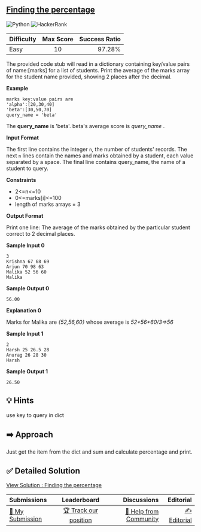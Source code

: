 ## [Finding the percentage](https://www.hackerrank.com/challenges/finding-the-percentage)

![Python](https://img.shields.io/badge/python-3670A0?style=for-the-badge&logo=python&logoColor=ffdd54) ![HackerRank](https://img.shields.io/badge/-Hackerrank-2EC866?style=for-the-badge&logo=HackerRank&logoColor=white)

| Difficulty | Max Score | Success Ratio |
| :--------- | :-------: | ------------: |
| Easy       |    10     |        97.28% |

The provided code stub will read in a dictionary containing key/value pairs of name:\[marks] for a list of students. Print the average of the marks array for the student name provided, showing 2 places after the decimal. 


**Example**   
```
marks key:value pairs are
'alpha':[20,30,40]
'beta':[30,50,70]
query_name = 'beta'
```


The **query\_name** is 'beta'. beta's average score is  *query_name* .

**Input Format**

The first line contains the integer `n`, the number of students' records. The next `n` lines contain the names and marks obtained by a student, each value separated by a space. The final line contains query_name, the name of a student to query.

**Constraints**

* 2<=n<=10
* 0<=marks[i]<=100
* length of marks arrays = 3

**Output Format**

Print one line: The average of the marks obtained by the particular student correct to 2 decimal places.

**Sample Input 0**


```
3
Krishna 67 68 69
Arjun 70 98 63
Malika 52 56 60
Malika

```

**Sample Output 0**


```
56.00

```

**Explanation 0**

Marks for Malika are  *{52,56,60}*  whose average is  *52+56+60/3=>56* 

**Sample Input 1**


```
2
Harsh 25 26.5 28
Anurag 26 28 30
Harsh

```

**Sample Output 1**


```
26.50

```


## 💡 Hints 
use key to query in dict

## ➡️ Approach 
Just get the item from the dict and sum and calculate percentage and print.

## ✅ Detailed Solution
[View Solution : Finding the percentage](./finding_the_percentage.py)

| Submissions                                                                                 |                                           Leaderboard                                            |                                                                                 Discussions |                                                                             Editorial |
| :------------------------------------------------------------------------------------------ | :----------------------------------------------------------------------------------------------: | ------------------------------------------------------------------------------------------: | ------------------------------------------------------------------------------------: |
| [📝 My Submission](https://www.hackerrank.com/challenges/finding-the-percentage/submissions) | [🏆 Track our position](https://www.hackerrank.com/challenges/finding-the-percentage/leaderboard) | [🤔 Help from Community](https://www.hackerrank.com/challenges/finding-the-percentage/forum) | [✍️ Editorial](https://www.hackerrank.com/challenges/finding-the-percentage/editorial) |

